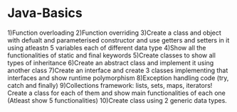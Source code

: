 # Java-Basics

1)Function overloading
2)Function overriding
3)Create a class and object with defualt and parameterised constructor and use getters and setters in it using atleastn 5 variables
each of different data type
4)Show all the functionalities of static and final keywords
5)Create classes to show all types of inheritance
6)Create an abstract class and implement it using another class
7)Create an interface and create 3 classes implementing that interfaces and show runtime polymorphism
8)Exception handling code (try, catch and finally)
9)Collections framework: lists, sets, maps, iterators! Create a class for each of them and show main functionalities of each one (Atleast show 5 functionalities)
10)Create class using 2 generic data types.

